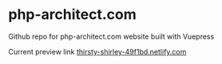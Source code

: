 # php-architect.com
Github repo for php-architect.com website built with Vuepress

Current preview link [thirsty-shirley-49f1bd.netlify.com](https://thirsty-shirley-49f1bd.netlify.com)